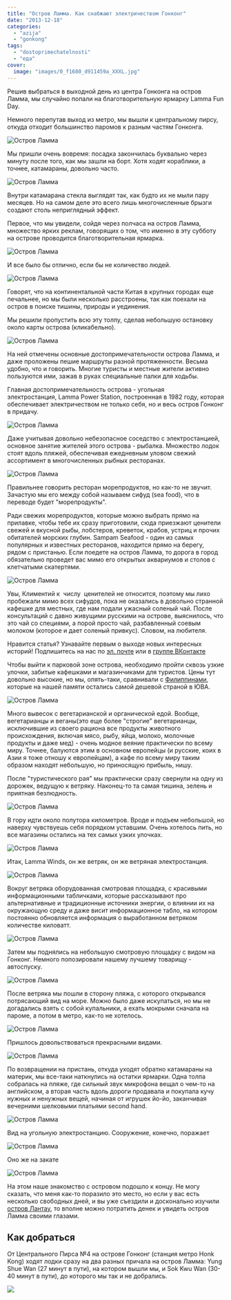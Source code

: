 ```yaml
---
title: "Остров Ламма. Как снабжают электричеством Гонконг"
date: "2013-12-18"
categories: 
  - "azija"
  - "gonkong"
tags: 
  - "dostoprimechatelnosti"
  - "еда"
cover:
  image: "images/0_f1680_d911459a_XXXL.jpg"
---
```


Решив выбраться в выходной день из центра Гонконга на остров Ламма, мы случайно попали на благотворительную ярмарку Lamma Fun Day.

<!--more-->

Немного перепутав выход из метро, мы вышли к центральному пирсу, откуда отходит большинство паромов к разным частям Гонконга.

![Остров Ламма](images/0_f1683_255133ae_XXL.jpg "Остров Ламма")

Мы пришли очень вовремя: посадка закончилась буквально через минуту после того, как мы зашли на борт. Хотя ходят кораблики, а точнее, катамараны, довольно часто.

![Остров Ламма](images/0_f1682_22736bfa_XXL.jpg "Остров Ламма")

Внутри катамарана стекла выглядят так, как будто их не мыли пару месяцев. Но на самом деле это всего лишь многочисленные брызги создают столь неприглядный эффект.

Первое, что мы увидели, сойдя через полчаса на остров Ламма, множество ярких реклам, говорящих о том, что именно в эту субботу на острове проводится благотворительная ярмарка.

![Остров Ламма](images/0_f167d_43d5fa90_XXL.jpg "Остров Ламма")

И все было бы отлично, если бы не количество людей.

![Остров Ламма](images/0_f1674_c2fd9ea9_XXL.jpg "Остров Ламма")

Говорят, что на континентальной части Китая в крупных городах еще печальнее, но мы были несколько расстроены, так как поехали на остров в поиске тишины, природы и уединения.

Мы решили пропустить всю эту толпу, сделав небольшую остановку около карты острова (кликабельно).

![Остров Ламма](images/0_f1669_d348d9d2_XXL.jpg "Остров Ламма")

На ней отмечены основные достопримечательности острова Ламма, и даже проложены пешие маршруты разной протяженности. Весьма удобно, что и говорить. Многие туристы и местные жители активно пользуются ими, зажав в руках специальные палки для ходьбы.

Главная достопримечательность острова - угольная электростанция, Lamma Power Station, построенная в 1982 году, которая обеспечивает электричеством не только себя, но и весь остров Гонконг в придачу.

![Остров Ламма](images/0_f1677_accf4228_XXL.jpg "Остров Ламма")

Даже учитывая довольно небезопасное соседство с электростанцией, основное занятие жителей этого острова - рыбалка. Множество лодок стоят вдоль пляжей, обеспечивая ежедневным уловом свежий ассортимент в многочисленных рыбных ресторанах.

![Остров Ламма](images/0_f167a_ad63d520_XXL.jpg "Остров Ламма")

Правильнее говорить ресторан морепродуктов, но как-то не звучит. Зачастую мы его между собой называем сифуд (sea food), что в переводе будет "морепродукты".

Ради свежих морепродуктов, которые можно выбрать прямо на прилавке, чтобы тебе их сразу приготовили, сюда приезжают ценители свежей и вкусной рыбы, лобстеров, креветок, крабов, устриц и прочих обитателей морских глубин. Sampam Seafood - один из самых популярных и известных ресторанов, находится прямо на берегу, рядом с пристанью. Если поедете на остров Ламма, то дорога в город обязательно проведет вас мимо его открытых аквариумов и столов с клетчатыми скатертями.

![Остров Ламма](images/0_f1660_5383d74b_XXL.jpg "Остров Ламма")

Увы, Климентий к  числу  ценителей не относится, поэтому мы лихо пробежали мимо всех сифудов, пока не оказались в довольно странной кафешке для местных, где нам подали ужасный соленый чай. После консультаций с давно живущими русскими на острове, выяснилось, что это чай со специями, а порой просто чай, разбавленный соевым молоком (которое и дает соленый привкус). Словом, на любителя.

Нравится статья? Узнавайте первым о выходе новых интересных историй! Подпишитесь на нас по [эл. почте](http://feedburner.google.com/fb/a/mailverify?uri=vodpop&loc=ru_RU) или в [группе ВКонтакте](http://vk.com/vodpop)

Чтобы выйти к парковой зоне острова, необходимо пройти сквозь узкие улочки, забитые кафешками и магазинчиками для туристов. Цены тут довольно высокие, но мы, опять-таки, сравнивали с [Филиппинами](https://vodpop.ru/taj-taj-palavan/ "Неизведанный Палаван. Тай Тай"), которые на нашей памяти остались самой дешевой страной в ЮВА.

![Остров Ламма](images/0_f165e_f611e25b_XXL.jpg "Остров Ламма")

Много вывесок с вегетарианской и органической едой. Вообще, вегетарианцы и веганы(это еще более "строгие" вегетарианцы, исключившие из своего рациона все продукты животного происхождения, включая мясо, рыбу, яйца, молоко, молочные продукты и даже мед) - очень модное веяние практически по всему миру. Точнее, балуются этим в основном европейцы (и русские, коих в Азии я тоже отношу к европейцам), а кафе по всему миру таким образом находят небольшую, но приносящую прибыль, нишу.

После "туристического рая" мы практически сразу свернули на одну из дорожек, ведущую к ветряку. Наконец-то та самая тишина, зелень и приятная безлюдность.

![Остров Ламма](images/0_f16a3_7553cc3_XXL.jpg "Остров Ламма")

В гору идти около полутора километров. Вроде и подъем небольшой, но наверху чувствуешь себя порядком уставшим. Очень хотелось пить, но все магазины остались на тех самых узких улочках.

![Остров Ламма](images/0_f169c_53455151_XXL.jpg "Остров Ламма")

Итак, Lamma Winds, он же ветряк, он же ветряная электростанция.

![Остров Ламма](images/0_f1692_b11dfeec_XXL.jpg "Остров Ламма")

Вокруг ветряка оборудованная смотровая площадка, с красивыми информационными табличками, которые рассказывают про альтернативные и традиционные источники энергии, о влиянии их на окружающую среду и даже висит информационное табло, на котором постоянно обновляется информация о выработанном ветряком количестве киловатт.

![Остров Ламма](images/0_f1698_54bc480_XXL.jpg "Остров Ламма")

Затем мы поднялись на небольшую смотровую площадку с видом на Гонконг. Немного попозировали нашему лучшему товарищу - автоспуску.

![Остров Ламма](images/0_f1689_fac6800d_XXL.jpg "Остров Ламма")

После ветряка мы пошли в сторону пляжа, с которого открывался потрясающий вид на море. Можно было даже искупаться, но мы не догадались взять с собой купальники, а ехать мокрыми сначала на пароме, а потом в метро, как-то не хотелось.

![Остров Ламма](images/0_f1687_7b183f18_XXL.jpg "Остров Ламма")

Пришлось довольствоваться прекрасными видами.

![Остров Ламма](images/0_f1686_a8b63f49_XXL.jpg "Остров Ламма")

По возвращении на пристань, откуда уходят обратно катамараны на материк, мы все-таки наткнулись на остатки ярмарки. Одна толпа собралась на пляже, где сильный звук микрофона вещал о чем-то на английском, а вторая часть вдоль дороги продавала и покупала кучу нужных и ненужных вещей, начиная от игрушек йо-йо, заканчивая вечерними шелковыми платьями second hand.

![Остров Ламма](images/0_f164e_9bfbe0f1_XXL.jpg "Остров Ламма")

Вид на угольную электростанцию. Сооружение, конечно, поражает

![Остров Ламма](images/0_f1651_10210199_XXL.jpg "Остров Ламма")

Оно же на закате

![Остров Ламма](images/0_f165c_a1f265df_XXL.jpg "Остров Ламма")

На этом наше знакомство с островом подошло к концу. Не могу сказать, что меня как-то поразило это место, но если у вас есть несколько свободных дней, и вы уже съездили и досконально изучили [остров Лантау](https://vodpop.ru/bolshoy-budda-v-gonkonge/ "Большой Будда в Гонконге и рыбацкая деревня Тай О"), то вполне можно потратить денек и увидеть остров Ламма своими глазами.

## Как добраться

От Центрального Пирса №4 на острове Гонконг (станция метро Honk Kong) ходят лодки сразу на два разных причала на остров Ламма: Yung Shue Wan (27 минут в пути), на котором вышли мы, и Sok Kwu Wan (30-40 минут в пути), до которого мы так и не добрались.

![](//api-maps.yandex.ru/services/constructor/1.0/static/?sid=_prqOYbo0_uoqKcZDWs7J6mo4uQVXj0m&width=600&height=450)
